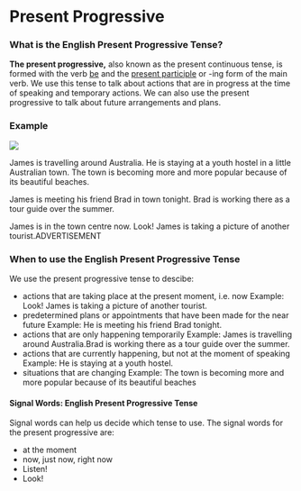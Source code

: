 # Present Progressive

### What is the English Present Progressive Tense? <a id="a-what-is-the-english-present-progressive"></a>

**The present progressive,** also known as the present continuous tense, is formed with the verb [be](https://english.lingolia.com/en/grammar/verbs/auxiliary-verbs) and the [present participle](https://english.lingolia.com/en/grammar/verbs/participles) or -ing form of the main verb. We use this tense to talk about actions that are in progress at the time of speaking and temporary actions. We can also use the present progressive to talk about future arrangements and plans.

### Example

![](https://english.lingolia.com/assets/images/7/fototouristen-469b61b7.jpg)

James is travelling around Australia. He is staying at a youth hostel in a little Australian town. The town is becoming more and more popular because of its beautiful beaches.

James is meeting his friend Brad in town tonight. Brad is working there as a tour guide over the summer.

James is in the town centre now. Look! James is taking a picture of another tourist.ADVERTISEMENT 

### When to use the English Present Progressive Tense <a id="a-when-to-use-the-english-present"></a>

We use the present progressive tense to descibe:

* actions that are taking place at the present moment, i.e. now Example: Look! James is taking a picture of another tourist.
* predetermined plans or appointments that have been made for the near future Example: He is meeting his friend Brad tonight.
* actions that are only happening temporarily Example: James is travelling around Australia.Brad is working there as a tour guide over the summer.
* actions that are currently happening, but not at the moment of speaking Example: He is staying at a youth hostel.
* situations that are changing Example: The town is becoming more and more popular because of its beautiful beaches

#### Signal Words: English Present Progressive Tense

Signal words can help us decide which tense to use. The signal words for the present progressive are:

* at the moment
* now, just now, right now
* Listen!
* Look!

